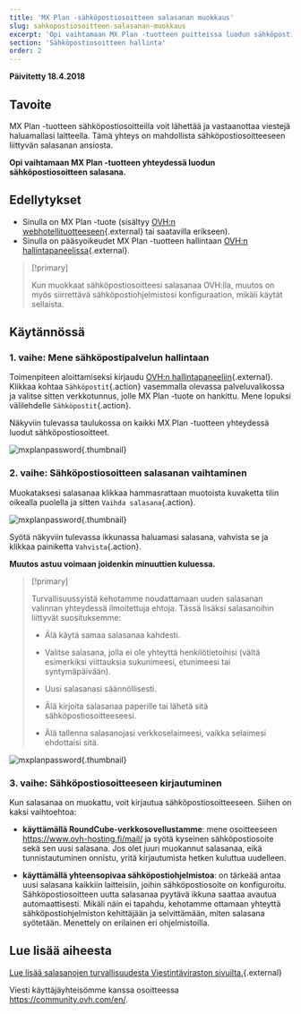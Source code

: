 ```yaml
---
title: 'MX Plan -sähköpostiosoitteen salasanan muokkaus'
slug: sahkopostiosoitteen-salasanan-muokkaus
excerpt: 'Opi vaihtamaan MX Plan -tuotteen puitteissa luodun sähköpostiosoitteen salasana'
section: 'Sähköpostiosoitteen hallinta'
order: 2
---
```


**Päivitetty 18.4.2018**

## Tavoite

MX Plan -tuotteen sähköpostiosoitteilla voit lähettää ja vastaanottaa viestejä haluamallasi laitteella. Tämä yhteys on mahdollista sähköpostiosoitteeseen liittyvän salasanan ansiosta.

**Opi vaihtamaan MX Plan -tuotteen yhteydessä luodun sähköpostiosoitteen salasana.**

## Edellytykset
- Sinulla on MX Plan -tuote (sisältyy [OVH:n webhotellituotteeseen](https://www.ovh-hosting.fi/webhotelli){.external} tai saatavilla erikseen).
- Sinulla on pääsyoikeudet MX Plan -tuotteen hallintaan [OVH:n hallintapaneelissa](https://www.ovh.com/auth/?action=gotomanager){.external}.

> [!primary]
>
> Kun muokkaat sähköpostiosoitteesi salasanaa OVH:lla, muutos on myös siirrettävä sähköpostiohjelmistosi konfiguraation, mikäli käytät sellaista.
>

## Käytännössä

### 1. vaihe: Mene sähköpostipalvelun hallintaan

Toimenpiteen aloittamiseksi kirjaudu [OVH:n hallintapaneeliin](https://www.ovh.com/auth/?action=gotomanager){.external}. Klikkaa kohtaa `Sähköpostit`{.action} vasemmalla olevassa palveluvalikossa ja valitse sitten verkkotunnus, jolle MX Plan -tuote on hankittu. Mene lopuksi välilehdelle `Sähköpostit`{.action}.

Näkyviin tulevassa taulukossa on kaikki MX Plan -tuotteen yhteydessä luodut sähköpostiosoitteet.

![mxplanpassword](images/change-email-password-step1.png){.thumbnail}

### 2. vaihe: Sähköpostiosoitteen salasanan vaihtaminen

Muokataksesi salasanaa klikkaa hammasrattaan muotoista kuvaketta tilin oikealla puolella ja sitten `Vaihda salasana`{.action}.

![mxplanpassword](images/change-email-password-step2.png){.thumbnail}

Syötä näkyviin tulevassa ikkunassa haluamasi salasana, vahvista se ja klikkaa painiketta `Vahvista`{.action}.

**Muutos astuu voimaan joidenkin minuuttien kuluessa.**

> [!primary]
>
> Turvallisuussyistä kehotamme noudattamaan uuden salasanan valinnan yhteydessä ilmoitettuja ehtoja. Tässä lisäksi salasanoihin liittyvät suosituksemme:
>
> - Älä käytä samaa salasanaa kahdesti.
>
> - Valitse salasana, jolla ei ole yhteyttä henkilötietoihisi (vältä esimerkiksi viittauksia sukunimeesi, etunimeesi tai syntymäpäivään).
>
> - Uusi salasanasi säännöllisesti.
>
> - Älä kirjoita salasanaa paperille tai lähetä sitä sähköpostiosoitteeseesi.
>
> - Älä tallenna salasanojasi verkkoselaimeesi, vaikka selaimesi ehdottaisi sitä.
>

![mxplanpassword](images/change-email-password-step3.png){.thumbnail}

### 3. vaihe: Sähköpostiosoitteeseen kirjautuminen

Kun salasanaa on muokattu, voit kirjautua sähköpostiosoitteeseen. Siihen on kaksi vaihtoehtoa:

- **käyttämällä RoundCube-verkkosovellustamme**: mene osoitteeseen <https://www.ovh-hosting.fi/mail/> ja syötä kyseinen sähköpostiosoite sekä sen uusi salasana. Jos olet juuri muokannut salasanaa, eikä tunnistautuminen onnistu, yritä kirjautumista hetken kuluttua uudelleen.

- **käyttämällä yhteensopivaa sähköpostiohjelmistoa**: on tärkeää antaa uusi salasana kaikkiin laitteisiin, joihin sähköpostiosoite on konfiguroitu. Sähköpostiosoitteen uutta salasanaa pyytävä ikkuna saattaa avautua automaattisesti. Mikäli näin ei tapahdu, kehotamme ottamaan yhteyttä sähköpostiohjelmiston kehittäjään ja selvittämään, miten salasana syötetään. Menettely on erilainen eri ohjelmistoilla.

## Lue lisää aiheesta

[Lue lisää salasanojen turvallisuudesta Viestintäviraston sivuilta.](https://www.viestintavirasto.fi/kyberturvallisuus/tietoturvanyt/2014/12/ttn201412031257.html){.external}

Viesti käyttäjäyhteisömme kanssa osoitteessa <https://community.ovh.com/en/>.